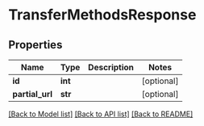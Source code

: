 # TransferMethodsResponse

## Properties
Name | Type | Description | Notes
------------ | ------------- | ------------- | -------------
**id** | **int** |  | [optional] 
**partial_url** | **str** |  | [optional] 

[[Back to Model list]](../README.md#documentation-for-models) [[Back to API list]](../README.md#documentation-for-api-endpoints) [[Back to README]](../README.md)


